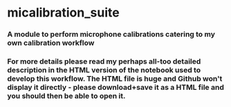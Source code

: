 # micalibration_suite
### A module to perform microphone calibrations catering to my own calibration workflow

### For more details please read my perhaps all-too detailed description in the HTML version of the notebook used to develop this workflow. The HTML file is huge and Github won't display it directly - please download+save it as a HTML file and you should then be able to open it. 
